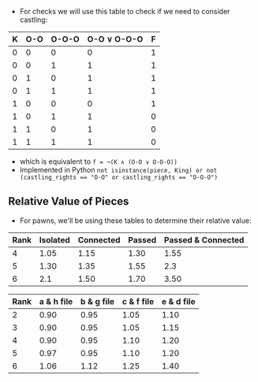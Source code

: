 - For checks we will use this table to check if we need to consider castling:

| K   | O-O | O-O-O | O-O ∨ O-O-O | F   |
|-----|-----|-------|-------------|-----|
| 0   | 0   | 0     | 0           | 1   |
| 0   | 0   | 1     | 1           | 1   |
| 0   | 1   | 0     | 1           | 1   |
| 0   | 1   | 1     | 1           | 1   |
| 1   | 0   | 0     | 0           | 1   |
| 1   | 0   | 1     | 1           | 0   |
| 1   | 1   | 0     | 1           | 0   |
| 1   | 1   | 1     | 1           | 0   |

- which is equivalent to `f = ¬(K ∧ (O-O ∨ O-O-O))`
- Implemented in  Python ```not isinstance(piece, King) or not (castling_rights == "O-O" or castling_rights == "O-O-O")```

## Relative Value of Pieces
- For pawns, we'll be using these tables to determine their relative value:

| Rank | Isolated | Connected | Passed | Passed & Connected |
|------|----------|-----------|--------|--------------------|
| 4    | 1.05     | 1.15      | 1.30   | 1.55               |
| 5    | 1.30     | 1.35      | 1.55   | 2.3                |
| 6    | 2.1      | 1.50      | 1.70   | 3.50               |

| Rank | a & h file | b & g file | c & f file | e & d file |
|------|------------|------------|------------|------------|
| 2    | 0.90       | 0.95       | 1.05       | 1.10       |
| 3    | 0.90       | 0.95       | 1.05       | 1.15       |
| 4    | 0.90       | 0.95       | 1.10       | 1.20       |
| 5    | 0.97       | 0.95       | 1.10       | 1.20       |
| 6    | 1.06       | 1.12       | 1.25       | 1.40       |
